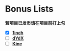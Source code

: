 # Bonus Lists

**若项目已发币请在项目前打上勾**

- [x] [**1inch**](https://github.com/Whisker17/luyangmao/issues/2)
- [ ] [**dYdX**](https://github.com/Whisker17/luyangmao/issues/2)
- [ ] [**Kine**](https://kovan.kine.finance/)